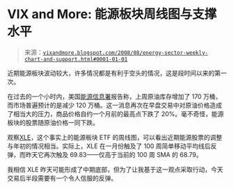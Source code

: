 <!--yml

分类：未分类

日期：2024-05-18 18:30:39

-->

# VIX and More: 能源板块周线图与支撑水平

> 来源：[`vixandmore.blogspot.com/2008/08/energy-sector-weekly-chart-and-support.html#0001-01-01`](http://vixandmore.blogspot.com/2008/08/energy-sector-weekly-chart-and-support.html#0001-01-01)

近期能源板块波动较大，许多情况都是有利于空头的情况，这是段时间以来的第一次。

在过去的一个小时内，美国[能源信息署](http://www.eia.doe.gov/oil_gas/petroleum/info_glance/petroleum.html)报告称，上周原油库存增加了 170 万桶，而市场普遍预计的是减少 120 万桶。这一消息再次在早盘交易中对原油价格造成了相当大的压力，商品价格自约一个月前的最高点下跌了 20%。毫不奇怪，能源板块的股票随原油价格一同下跌。

观察[XLE](http://vixandmore.blogspot.com/search/label/XLE)，这个事实上的能源板块 ETF 的周线图，可以看出近期能源股票的调整与年初的情况相当。实际上，XLE 在一月份触及了 100 周简单移动平均线后反弹，而昨天它再次触及 69.83——仅高于当前的 100 周 SMA 的 68.79。

我相信 XLE 昨天可能形成了中期底部，但为了让我基于这一观点采取行动，今天交易后半段需要有一个令人信服的反弹。
